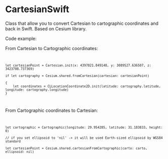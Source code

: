 # CartesianSwift

Class that allow you to convert Cartesian to cartographic coordinates and back in Swift. Based on Cesium library.
 
 
 
Code example:

From Cartesian to Cartographic coordinates:
<code>
  
    let cartesianPoint = Cartesian.init(x: 4397821.849148, y: 3089527.636507, z: 3423708.737369)
  
    if let cartography = Cesium.shared.fromCartesian(cartesian: cartesianPoint)

    {
        let coordinates = CLLocationCoordinate2D.init(latitude: cartography.latitude, longitude: cartography.longitude)
    }
  
</code>


From Cartographic coordinates to Cartesian:
<code>
  
    let cartographic = Cartographic(longitude: 29.954285, latitude: 31.183833, height: 0)
    
    // if you set ellipsoid to 'nil' -> it will be used Earth-sized ellipsoid by WGS84 standard
  
    let cartesianPoint = Cesium.shared.cartesianFromCartographic(carto: carto, ellipsoid: nil)

</code>
